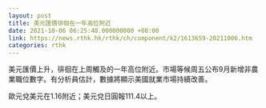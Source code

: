 ```yaml
---
layout: post
title: 美元匯價徘徊在一年高位附近
date: 2021-10-06 06:25:48.000000000 +08:00
link: https://news.rthk.hk/rthk/ch/component/k2/1613659-20211006.htm
categories: rthk
---
```


美元匯價上升，徘徊在上周觸及的一年高位附近。市場等候周五公布9月新增非農業職位數字。有分析員估計，數據將顯示美國就業市場持續改善。

歐元兌美元在1.16附近；美元兌日圓報111.4以上。
